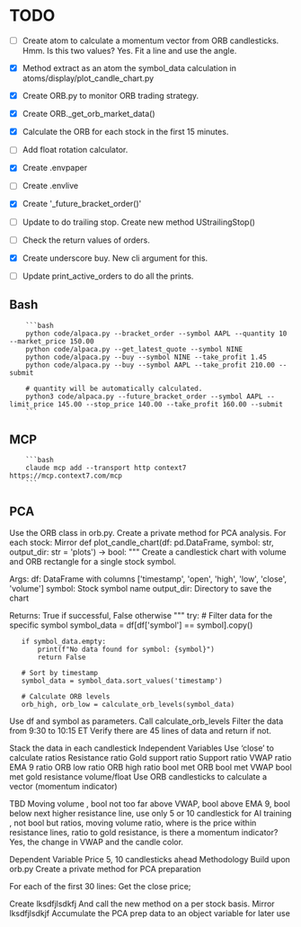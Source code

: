 # TODO
- [ ] Create atom to calculate a momentum vector from ORB candlesticks.  Hmm. Is this two values? Yes.  Fit a line and use the angle.
- [X] Method extract as an atom the symbol_data calculation in atoms/display/plot_candle_chart.py
- [X] Create ORB.py to monitor ORB trading strategy.
- [X] Create ORB._get_orb_market_data()
- [X] Calculate the ORB for each stock in the first 15 minutes.
- [ ] Add float rotation calculator.  
- [X] Create .envpaper
- [ ] Create .envlive
- [X] Create '_future_bracket_order()'
- [ ] Update to do trailing stop. Create new method UStrailingStop()
- [ ] Check the return values of orders.
- [X] Create underscore buy.  New cli argument for this.
- [ ] Update print_active_orders to do all the prints.


## Bash

        ```bash
        python code/alpaca.py --bracket_order --symbol AAPL --quantity 10 --market_price 150.00
        python code/alpaca.py --get_latest_quote --symbol NINE
        python code/alpaca.py --buy --symbol NINE --take_profit 1.45
        python code/alpaca.py --buy --symbol AAPL --take_profit 210.00 --submit

        # quantity will be automatically calculated.
        python3 code/alpaca.py --future_bracket_order --symbol AAPL --limit_price 145.00 --stop_price 140.00 --take_profit 160.00 --submit
        ```

## MCP
        ```bash
        claude mcp add --transport http context7 https://mcp.context7.com/mcp
        ```



## PCA
Use the ORB class in orb.py.
Create a private method for PCA analysis.
For each stock:
Mirror
def plot_candle_chart(df: pd.DataFrame, symbol: str, output_dir: str = 'plots') -> bool:
   """
   Create a candlestick chart with volume and ORB rectangle for a single stock symbol.
  
   Args:
       df: DataFrame with columns ['timestamp', 'open', 'high', 'low', 'close', 'volume']
       symbol: Stock symbol name
       output_dir: Directory to save the chart
      
   Returns:
       True if successful, False otherwise
   """
   try:
       # Filter data for the specific symbol
       symbol_data = df[df['symbol'] == symbol].copy()
      
       if symbol_data.empty:
           print(f"No data found for symbol: {symbol}")
           return False
      
       # Sort by timestamp
       symbol_data = symbol_data.sort_values('timestamp')
      
       # Calculate ORB levels
       orb_high, orb_low = calculate_orb_levels(symbol_data)
Use df and symbol as parameters.
Call calculate_orb_levels
Filter the data from 9:30 to 10:15 ET
Verify there are 45 lines of data and return if not.

Stack the data in each candlestick
Independent Variables
Use ‘close’ to calculate ratios
Resistance ratio
Gold support ratio
Support ratio
VWAP ratio
EMA 9 ratio
ORB low ratio
ORB high ratio
bool met ORB
bool met VWAP
bool met gold resistance
volume/float
Use ORB candlesticks to calculate a vector (momentum indicator)

TBD
Moving volume
, bool not too far above VWAP, bool above EMA 9, bool below next higher resistance line, use only 5 or 10 candlestick for AI training , not bool but ratios, moving volume ratio, where is the price within resistance lines, ratio to gold resistance, is there a momentum indicator? Yes, the change in VWAP and the candle color.

Dependent Variable
Price 5, 10 candlesticks ahead
Methodology
Build upon orb.py
Create a private method for PCA preparation



For each of the first 30 lines:
Get the close price;


Create lksdfjlsdkfj
And call the new method on a per stock basis.
Mirror lksdfjlsdkjf
Accumulate the PCA prep data to an object variable for later use
